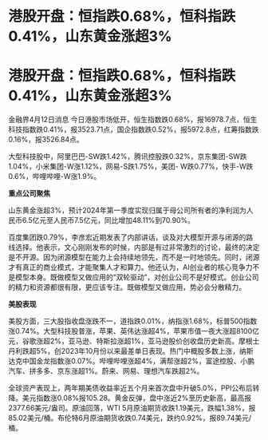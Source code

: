 # 港股开盘：恒指跌0.68%，恒科指跌0.41%，山东黄金涨超3%

# 港股开盘：恒指跌0.68%，恒科指跌0.41%，山东黄金涨超3%

金融界4月12日消息
今日港股市场低开，恒生指数跌0.68%，报16978.7点，恒生科技指数跌0.41%，报3523.71点，国企指数跌0.52%，报5972.8点，红筹指数跌0.16%，报3526.84点。

大型科技股中，阿里巴巴-SW跌1.42%，腾讯控股跌0.32%，京东集团-SW跌1.04%，小米集团-W涨1.12%，网易-S跌1.75%，美团-
W跌0.77%，快手-W跌0.6%，哔哩哔哩-W涨1.9%。

**重点公司聚焦**

山东黄金涨超3%，预计2024年第一季度实现归属于母公司所有者的净利润为人民币6.5亿元至人民币7.5亿元，同比增加48.11%到70.90%。

百度集团跌0.79%，李彦宏近期发表了内部讲话，谈及对大模型开源与闭源的路线选择。他表示，文心刚刚发布的时候，内部是有过非常激烈的讨论，最终的决定是不开源。因为闭源模型在能力上会持续地领先，而不是一时地领先。同时，闭源才有真正的商业模式，才能聚集人才和算力。他还认为，AI创业者的核心竞争力不是模型本身。既做模型又做应用的“双轮驱动”，对创业公司不是好模式。创业公司的精力和资源都很有限，更应该专注。既做模型又做应用，势必会分散精力。

**美股表现**

美股方面，三大股指收盘涨跌不一，道指跌0.01%，纳指涨1.68%，标普500指数涨0.74%。大型科技股普涨，苹果、英伟达涨超4%，苹果市值一夜大涨超8100亿元，谷歌涨超2%，亚马逊、特斯拉涨超1%，亚马逊股价创收盘历史新高。摩根士丹利跌超5%，创2023年10月份以来最差单日表现。热门中概股多数上涨，纳斯达克中国金龙指数涨0.07%。哔哩哔哩涨超4%，满帮涨超2%，富途控股、小鹏汽车、拼多多、京东涨超1%。蔚来、网易、理想汽车跌超2%。

全球资产表现上，两年期美债收益率近五个月来首次盘中升破5.0%，PPI公布后转降。美元指数涨0.08%报105.28。黄金反弹，盘中涨近2%至历史新高，最高报2377.66美元/盎司。原油回落，WTI
5月原油期货收跌1.19美元，跌幅1.38%，报85.02美元/桶。布伦特6月原油期货收跌0.74美元，跌约0.92%，报89.74美元/桶。

